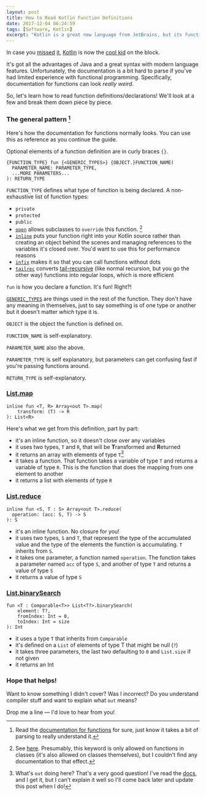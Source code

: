 ```yaml
---
layout: post
title: How to Read Kotlin Function Definitions
date: 2017-12-04 06:24:59
tags: [Software, Kotlin]
excerpt: "Kotlin is a great new language from JetBrains, but its function definitions are hard to read if you've never done it before. Let's learn how to read them!"
---
```

In case you [missed](https://blog.jetbrains.com/kotlin/2017/05/kotlin-on-android-now-official/) [it](https://spring.io/blog/2017/01/04/introducing-kotlin-support-in-spring-framework-5-0), [Kotlin](https://kotlinlang.org/) is now the [cool kid](https://www.youtube.com/watch?v=TkVjkvaeFnQ) on the block.

It's got all the advantages of Java and a great syntax with modern language features.
Unfortunately, the documentation is a bit hard to parse if you've had limited experience with functional programming. Specifically, documentation for functions can look *really weird*.

So, let's learn how to read function definitions/declarations!
We'll look at a few and break them down piece by piece.

### The general pattern [^1]

Here's how the documentation for functions normally looks.
You can use this as reference as you continue the guide.

Optional elements of a function definition are in curly braces `{}`.

    {FUNCTION_TYPE} fun {<GENERIC_TYPES>} {OBJECT.}FUNCTION_NAME(
      PARAMETER_NAME: PARAMETER_TYPE,
      ...MORE PARAMETERS...
    ): RETURN_TYPE

`FUNCTION_TYPE` defines what type of function is being declared. 
A non-exhaustive list of function types: 

  - `private`
  - `protected`
  - `public` 
  - [`open`](https://kotlinlang.org/docs/reference/classes.html#overriding-rules) allows subclasses to `override` this function. [^2]
  - [`inline`](https://kotlinlang.org/docs/reference/inline-functions.html#inline-functions) puts your function right into your Kotlin source rather than creating an object behind the scenes and managing references to the variables it's closed over. You'd want to use this for performance reasons  
  - [`infix`](https://kotlinlang.org/docs/reference/functions.html#infix-notation) makes it so that you can call functions without dots
  - [`tailrec`](https://kotlinlang.org/docs/reference/functions.html#tail-recursive-functions) converts [tail-recursive](https://stackoverflow.com/questions/33923/what-is-tail-recursion#comment57405901_33923) (like normal recursion, but you go the other way) functions into regular loops, which is more efficient

`fun` is how you declare a function. It's fun! Right?!

[`GENERIC_TYPES`](https://kotlinlang.org/docs/reference/generics.html) are things used in the rest of the function. They don't have any meaning in themselves, just to say something is of one type or another but it doesn't matter *which* type it is.

`OBJECT` is the object the function is defined on.

`FUNCTION_NAME` is self-explanatory.

`PARAMETER_NAME` also the above.

`PARAMETER_TYPE` is self explanatory, but parameters can get confusing fast if you're passing functions around.

`RETURN_TYPE` is self-explanatory.

### [List.map](https://kotlinlang.org/api/latest/jvm/stdlib/kotlin.collections/map.html)

    inline fun <T, R> Array<out T>.map(
        transform: (T) -> R
    ): List<R>

Here's what we get from this definition, part by part:

- it's an inline function, so it doesn't close over any variables
- it uses two types, `T` and `R`, that will be **T**ransformed and **R**eturned
- it returns an array with elements of type `T`[^3]
- it takes a function. That function takes a variable of type `T` and returns a variable of type `R`. This is the function that does the mapping from one element to another
- it returns a list with elements of type `R`

### [List.reduce](https://kotlinlang.org/api/latest/jvm/stdlib/kotlin.collections/reduce.html)

    inline fun <S, T : S> Array<out T>.reduce(
      operation: (acc: S, T) -> S
    ): S

- it's an inline function. No closure for you!
- it uses two types, `S` and `T`, that represent the type of the accumulated value and the type of the elements the function is accumulating. `T` inherits from `S`.
- it takes one parameter, a function named `operation`. The function takes a parameter named `acc` of type `S`, and another of type `T` and returns a value of type `S`
- it returns a value of type `S`

### [List.binarySearch](https://kotlinlang.org/api/latest/jvm/stdlib/kotlin.collections/binary-search.html)
   
    fun <T : Comparable<T>> List<T?>.binarySearch(
        element: T?,
        fromIndex: Int = 0,
        toIndex: Int = size
    ): Int

- it uses a type `T` that inherits from `Comparable`
- it's defined on a `List` of elements of type T that might be null (`?`)
- it takes three parameters, the last two defaulting to `0` and `List.size` if not given
- it returns an Int

### Hope that helps!

Want to know something I didn't cover?
Was I incorrect?
Do you understand compiler stuff and want to explain what `out` means?

Drop me a line — I'd love to hear from you!


[^1]: Read the [documentation for functions](https://kotlinlang.org/docs/reference/functions.html) for sure, just know it takes a bit of parsing to really understand it.

[^2]:  See [here](https://kotlinlang.org/docs/reference/classes.html#overriding-methods). Presumably, this keyword is only allowed on functions in classes (it's also allowed on classes themselves), but I couldn't find any documentation to that effect.

[^3]: What's `out` doing here? That's a very good question! I've read the [docs](https://kotlinlang.org/docs/reference/generics.html#declaration-site-variance), and I get it, but I can't explain it well so I'll come back later and update this post when I do!